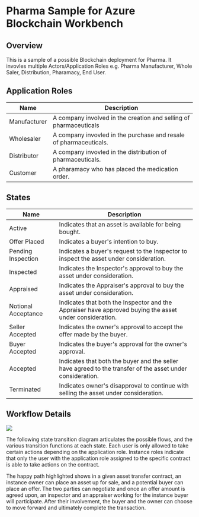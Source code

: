Pharma Sample for Azure Blockchain Workbench
====================================================

Overview 
---------
This is a sample of a possible Blockchain deployment for Pharma. It invovles multiple Actors/Application Roles e.g. Pharma Manufacturer, Whole Saler, Distribution, Pharamacy, End User.

Application Roles 
------------------

| Name         | Description                                                                                         |
|--------------|-----------------------------------------------------------------------------------------------------|
| Manufacturer | A company involved in the creation and selling of pharmaceuticals                                   |
| Wholesaler   | A company invovled in the purchase and resale of pharmaceuticals.                                   |
| Distributor  | A company invovled in the distribution of pharmaceuticals.                                          |
| Customer     | A pharamacy who has placed the medication order.                                                    |

States 
-------

| Name                 | Description                                                                                                 |
|----------------------|-------------------------------------------------------------------------------------------------------------|
| Active               | Indicates that an asset is available for being bought.                                                      |
| Offer Placed         | Indicates a buyer's intention to buy.                                                                       |
| Pending Inspection   | Indicates a buyer's request to the Inspector to inspect the asset under consideration.                      |
| Inspected            | Indicates the Inspector's approval to buy the asset under consideration.                                    |
| Appraised            | Indicates the Appraiser's approval to buy the asset under consideration.                                    |
| Notional Acceptance  | Indicates that both the Inspector and the Appraiser have approved buying the asset under consideration.     |
| Seller Accepted      | Indicates the owner's approval to accept the offer made by the buyer.                                       |
| Buyer Accepted       | Indicates the buyer's approval for the owner's approval.                                                    |
| Accepted             | Indicates that both the buyer and the seller have agreed to the transfer of the asset under consideration.  |
| Terminated           | Indicates owner's disapproval to continue with selling the asset under consideration.                       |

Workflow Details
----------------

![](media/1a14a6336d8a8b1adfe5c3689ab954b2.png)

The following state transition diagram articulates the possible flows, and the
various transition functions at each state. Each user is only allowed to take
certain actions depending on the application role. Instance roles indicate that
only the user with the application role assigned to the specific contract is
able to take actions on the contract. 

The happy path highlighted shows in a given asset transfer contract, an instance
owner can place an asset up for sale, and a potential buyer can place an
offer. The two parties can negotiate and once an offer amount is agreed upon, an
inspector and an appraiser working for the instance buyer will
participate. After their involvement, the buyer and the owner can choose to move
forward and ultimately complete the transaction. 

 
